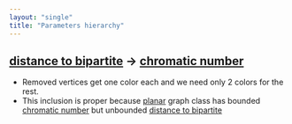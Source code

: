 ```yaml
---
layout: "single"
title: "Parameters hierarchy"
---
```

<!--this is a generated file-->

## [distance to bipartite](../cLHJkW_dist) → [chromatic number](../MB1Sr1)
* Removed vertices get one color each and we need only $2$ colors for the rest.
* This inclusion is proper because [planar](#loZ5LD) graph class has bounded [chromatic number](../MB1Sr1) but unbounded [distance to bipartite](../cLHJkW_dist)
